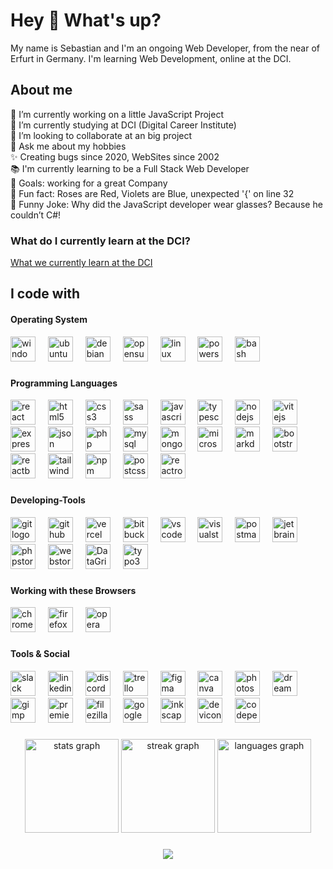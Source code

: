 # Hey 👋 What's up?

My name is Sebastian and I'm an ongoing Web Developer, from the near of Erfurt in Germany. I'm learning Web Development, online at the DCI.

## About me

🔭 I’m currently working on a little JavaScript Project  
🌱 I’m currently studying at DCI (Digital Career Institute)  
👯 I’m looking to collaborate at an big project  
💬 Ask me about my hobbies  
✨ Creating bugs since 2020, WebSites since 2002  
📚 I'm currently learning to be a Full Stack Web Developer  
🎯 Goals: working for a great Company  
🎲 Fun fact: Roses are Red, Violets are Blue, unexpected '{' on line 32  
🎊 Funny Joke: Why did the JavaScript developer wear glasses? Because he couldn’t C#!

### What do I currently learn at the DCI?

[What we currently learn at the DCI](learn_at_dci.md "What we currently learn at DCI")

## I code with

#### Operating System

<div align="left">
  <img src="https://cdn.jsdelivr.net/gh/devicons/devicon@latest/icons/windows11/windows11-original.svg" height="40" alt="windows11 logo" title="Microsoft Windows 7/8/10/11 + Server 2012/2016/2019"  />
  <img width="12" />
  <img src="https://cdn.simpleicons.org/ubuntu/E95420" height="40" alt="ubuntu logo" alt="ubuntu logo" title="Ubuntu, Zorin + andere Distro's" />
  <img width="12" />
  <img src="https://cdn.jsdelivr.net/gh/devicons/devicon/icons/debian/debian-original.svg" height="40" alt="debian logo" title="Debian" />
  <img width="12" />
  <img src="https://cdn.jsdelivr.net/gh/devicons/devicon/icons/opensuse/opensuse-original.svg" height="40" alt="opensuse logo" title="OpenSuse"  />
  <img width="12" />
  <img src="https://cdn.jsdelivr.net/gh/devicons/devicon/icons/linux/linux-original.svg" height="40" alt="linux logo" title="Linux UI+CLI/Terminal"  />  
  <img width="12" />
  <img src="https://cdn.jsdelivr.net/gh/devicons/devicon@latest/icons/powershell/powershell-original.svg" height="40" alt="powershell logo" title="Microsoft Windows PowerShell 7"  />
  <img width="12" />
  <img src="https://cdn.simpleicons.org/gnubash/4EAA25" height="40" alt="bash logo" title="Linux Bash (Terminal)" />
</div>

###

#### Programming Languages

<div align="left">

<img src="https://cdn.jsdelivr.net/gh/devicons/devicon/icons/react/react-original.svg" height="40" alt="react logo"  />
<img width="12" />
<!--   <img src="https://cdn.jsdelivr.net/gh/devicons/devicon/icons/csharp/csharp-original.svg" height="40" alt="csharp logo"  /> -->
<!--  <img width="12" /> -->
  <img src="https://cdn.jsdelivr.net/gh/devicons/devicon/icons/html5/html5-original.svg" height="40" alt="html5 logo" title="HTML 5"  />
  <img width="12" />
  <img src="https://cdn.jsdelivr.net/gh/devicons/devicon/icons/css3/css3-original.svg" height="40" alt="css3 logo" title="CSS 3" />
    <img width="12" />
  <img src="https://cdn.jsdelivr.net/gh/devicons/devicon/icons/sass/sass-original.svg" height="40" alt="sass logo" title="SASS / SCSS"  />
  <img width="12" />
  <img src="https://cdn.jsdelivr.net/gh/devicons/devicon/icons/javascript/javascript-original.svg" height="40" alt="javascript logo" title="JavaScript" />
  <img width="12" />
  <img src="https://cdn.jsdelivr.net/gh/devicons/devicon/icons/typescript/typescript-original.svg" height="40" alt="typescript logo" title="TypeScript" />
  <img width="12" />
  <img src="https://cdn.jsdelivr.net/gh/devicons/devicon/icons/nodejs/nodejs-original.svg" height="40" alt="nodejs logo" title="Node.JS" />
  <img width="12" />
  <img src="https://cdn.jsdelivr.net/gh/devicons/devicon@latest/icons/vitejs/vitejs-original.svg" height="40" alt="vitejs logo" title="Vite.JS" />
  <img width="12" />
  <img src="https://cdn.jsdelivr.net/gh/devicons/devicon@latest/icons/express/express-original.svg" height="40" alt="expressjs logo" title="express.JS"  />
  <img width="12" />
  <img src="https://cdn.jsdelivr.net/gh/devicons/devicon@latest/icons/json/json-original.svg" height="40" alt="json logo" title="JSON" />
  <img width="12" />
  <img src="https://cdn.jsdelivr.net/gh/devicons/devicon@latest/icons/php/php-original.svg" height="40" alt="php logo" title="PHP 8" />
  <img width="12" />
  <img src="https://cdn.jsdelivr.net/gh/devicons/devicon/icons/mysql/mysql-original.svg" height="40" alt="mysql logo" title="MySQL" />
  <img width="12" />
  <img src="https://cdn.jsdelivr.net/gh/devicons/devicon@latest/icons/mongodb/mongodb-original.svg"  height="40" alt="mongodb logo" title="MongoDB"  />
  <img width="12" />
  <img src="https://cdn.jsdelivr.net/gh/devicons/devicon@latest/icons/microsoftsqlserver/microsoftsqlserver-original.svg"  height="40" alt="microsoftsqlserver logo" title="Microsoft SQL Server"  />
  <img width="12" />
  <img src="https://cdn.jsdelivr.net/gh/devicons/devicon/icons/markdown/markdown-original.svg" height="40" alt="markdown logo" title="MarkDown" />
  <img width="12" />
  <img src="https://cdn.jsdelivr.net/gh/devicons/devicon/icons/bootstrap/bootstrap-original.svg" height="40" alt="bootstrap logo" title="BootStrap 5"  />
  <img width="12" />
  <img src="https://cdn.jsdelivr.net/gh/devicons/devicon@latest/icons/reactbootstrap/reactbootstrap-original.svg"  height="40" alt="reactbootstrap logo" title="ReactBootStrap"  />
  <img width="12" />  
  <img src="https://cdn.simpleicons.org/tailwindcss/06B6D4" height="40" alt="tailwindcss logo" title="TailWind" />
  <img width="12" />
  <img src="https://cdn.jsdelivr.net/gh/devicons/devicon/icons/npm/npm-original-wordmark.svg" height="40" alt="npm logo" title="npm - Node Packet Manager" />
  <img width="12" />
  <img src="https://cdn.jsdelivr.net/gh/devicons/devicon@latest/icons/postcss/postcss-original.svg" height="40" alt="postcss logo" title="React PostCSS" />
  <img width="12" />
  <img src="https://cdn.jsdelivr.net/gh/devicons/devicon@latest/icons/reactrouter/reactrouter-original.svg" height="40" alt="reactrouter logo" title="ReactRouter" />


</div>

###

###

#### Developing-Tools

<div align="left">
  <img src="https://cdn.jsdelivr.net/gh/devicons/devicon/icons/git/git-original.svg" height="40" alt="git logo" title="Git / GitBash / Git for Windows" />
  <img width="12" />
  <img src="https://cdn.jsdelivr.net/gh/devicons/devicon@latest/icons/github/github-original.svg" height="40" alt="github logo" title="GitHub / GitHub Desktop"  />
  <img width="12" />
  <img src="https://cdn.jsdelivr.net/gh/devicons/devicon@latest/icons/vercel/vercel-original.svg"  height="40" alt="vercel logo" title="Vercel"  />
  <img width="12" />
  <img src="https://cdn.jsdelivr.net/gh/devicons/devicon/icons/bitbucket/bitbucket-original.svg" height="40" alt="bitbucket logo" title="BitBucket" />
  <img width="12" />
  <img src="https://cdn.jsdelivr.net/gh/devicons/devicon/icons/vscode/vscode-original.svg" height="40" alt="vscode logo" title="VSCode" />
  <img width="12" />
  <img src="https://cdn.jsdelivr.net/gh/devicons/devicon@latest/icons/visualstudio/visualstudio-original.svg"  height="40" alt="visualstudio logo" title="Microsoft Visual Studio Professional & Community"  />
  <img width="12" />
  <img src="https://cdn.jsdelivr.net/gh/devicons/devicon@latest/icons/postman/postman-original.svg" height="40" alt="postman logo" title="Postman"  />
  <img width="12" />
  <img src="https://cdn.jsdelivr.net/gh/devicons/devicon@latest/icons/jetbrains/jetbrains-original.svg" height="40" alt="jetbrains logo" title="JetBrains IDE"  />
  <img width="12" />
  <img src="https://cdn.jsdelivr.net/gh/devicons/devicon@latest/icons/phpstorm/phpstorm-original.svg" height="40" alt="phpstorm logo" title="JetBrains PHPStorm IDE"  />
  <img width="12" />
  <img src="https://cdn.jsdelivr.net/gh/devicons/devicon@latest/icons/webstorm/webstorm-original.svg" height="40" alt="webstorm logo" title="JetBrains WebStorm IDE" />
  <img width="12" />
  <img src="https://cdn.jsdelivr.net/gh/devicons/devicon@latest/icons/datagrip/datagrip-original.svg" height="40" alt="DataGrip logo" title="JetBrains DataGrip IDE" />
  <img width="12" />
  <img src="https://cdn.simpleicons.org/typo3/FF8700" height="40" alt="typo3 logo" title="Typo 3" />
  <!-- <img width="12" /> -->
    <!-- <img src="https://cdn.jsdelivr.net/gh/devicons/devicon/icons/hugo/hugo-original.svg" height="40" alt="hugo logo" title="Hugo"  /> -->
  </div>

###

#### Working with these Browsers

<div align="left">
  <img src="https://cdn.jsdelivr.net/gh/devicons/devicon/icons/chrome/chrome-original.svg" height="40" alt="chrome logo" title="Google Chrome" />
  <img width="12" />
  <img src="https://cdn.jsdelivr.net/gh/devicons/devicon/icons/firefox/firefox-original.svg" height="40" alt="firefox logo" title="Mozilla Firefox" />
  <img width="12" />
  <img src="https://cdn.jsdelivr.net/gh/devicons/devicon/icons/opera/opera-original.svg" height="40" alt="opera logo" title="Opera Browser" />
</div>

###

#### Tools & Social

<div align="left">
  <img src="https://cdn.jsdelivr.net/gh/devicons/devicon/icons/slack/slack-original.svg" height="40" alt="slack logo" title="Slack" />
  <img width="12" />
  <a href="https://www.linkedin.com/in/sebastian-peinelt-01b7524a" target="_blank">
  <img src="https://skillicons.dev/icons?i=linkedin" height="40" alt="linkedin logo" title="LinkedIn" /></a>
  <img width="12" />
  <img src="https://skillicons.dev/icons?i=discord" height="40" alt="discord logo" title="Discord // User: BulletStormXT" />
  <img width="12" />
  <img src="https://cdn.jsdelivr.net/gh/devicons/devicon@latest/icons/trello/trello-original.svg" height="40" alt="trello logo" title="Trello" />
  <img width="12" />
  <img src="https://cdn.jsdelivr.net/gh/devicons/devicon/icons/figma/figma-original.svg" height="40" alt="figma logo" title="Figma" />
  <img width="12" />
  <img src="https://cdn.jsdelivr.net/gh/devicons/devicon/icons/canva/canva-original.svg" height="40" alt="canva logo" title="Canva" />
  <img width="12" />
  <img src="https://cdn.jsdelivr.net/gh/devicons/devicon@latest/icons/photoshop/photoshop-original.svg" height="40" alt="photoshop logo" title="Adobe Photoshop" />
  <img width="12" />
  <img src="https://cdn.jsdelivr.net/gh/devicons/devicon@latest/icons/dreamweaver/dreamweaver-original.svg" height="40" alt="dreamweaver logo" title="Adobe DreamWeaver" />
  <img width="12" />  
  <img src="https://cdn.jsdelivr.net/gh/devicons/devicon/icons/gimp/gimp-original.svg" height="40" alt="gimp logo" title="GIMP - Gnu Image Manipulation Program" />
  <img width="12" />
  <img src="https://cdn.jsdelivr.net/gh/devicons/devicon@latest/icons/premierepro/premierepro-original.svg" height="40" alt="premierepro logo" title="Adobe Premiere Pro" />
  <img width="12" />
  <img src="https://cdn.jsdelivr.net/gh/devicons/devicon@latest/icons/filezilla/filezilla-original.svg" height="40" alt="filezilla logo" title="FileZilla (FTP/SFTP)" />
  <img width="12" />
  <img src="https://cdn.jsdelivr.net/gh/devicons/devicon/icons/google/google-original.svg" height="40" alt="google logo" title="Google" />
  <img width="12" />
  <img src="https://cdn.jsdelivr.net/gh/devicons/devicon/icons/inkscape/inkscape-original.svg" height="40" alt="inkscape logo" title="InkScape" />
  <img width="12" />
  <img src="https://cdn.jsdelivr.net/gh/devicons/devicon/icons/devicon/devicon-original.svg" height="40" alt="devicon logo" title="DevIcon" />
  <img width="12" />
  <img src="https://cdn.jsdelivr.net/gh/devicons/devicon@latest/icons/codepen/codepen-original.svg" height="40" alt="codepen logo" title="CodePen" />
</div>

###

###

<div align="center">
<img src="https://github-readme-stats.vercel.app/api?username=BulletStormXT&hide_title=false&hide_rank=false&show_icons=true&include_all_commits=true&count_private=true&disable_animations=false&theme=dracula&locale=de&hide_border=true&order=1" height="150" alt="stats graph"  />
<img src="https://streak-stats.demolab.com?user=BulletStormXT&locale=de&mode=daily&theme=dracula&hide_border=true&border_radius=5&order=3" height="150" alt="streak graph"  />
<img src="https://github-readme-stats.vercel.app/api/top-langs?username=BulletStormXT&locale=de&hide_title=false&layout=compact&card_width=380&langs_count=5&theme=dracula&hide_border=true&order=2" height="150"  alt="languages graph"  />

</div>

###

<div align="center">
  <img src="https://profile-counter.glitch.me/BulletStormXT/count.svg?"  />
</div>

###

<!-- A -->
